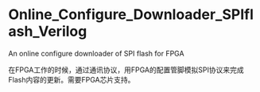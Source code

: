 # Online_Configure_Downloader_SPIflash_Verilog
An online configure downloader of SPI flash for FPGA

在FPGA工作的时候，通过通讯协议，用FPGA的配置管脚模拟SPI协议来完成Flash内容的更新。需要FPGA芯片支持。

